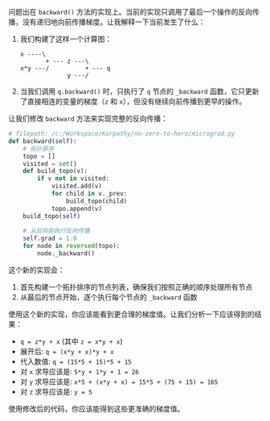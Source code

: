 问题出在 `backward()` 方法的实现上。当前的实现只调用了最后一个操作的反向传播，没有递归地向前传播梯度。让我解释一下当前发生了什么：

1. 我们构建了这样一个计算图：
   ```
   x ----\
          + --- z ---\
   x*y ---/          + --- q
                y ---/
   ```

2. 当我们调用 `q.backward()` 时，只执行了 `q` 节点的 `_backward` 函数，它只更新了直接相连的变量的梯度（`z` 和 `x`），但没有继续向前传播到更早的操作。

让我们修改 `backward` 方法来实现完整的反向传播：

```python
# filepath: /c:/Workspace/Karpathy/nn-zero-to-hero/micrograd.py
def backward(self):
    # 拓扑排序
    topo = []
    visited = set()
    def build_topo(v):
        if v not in visited:
            visited.add(v)
            for child in v._prev:
                build_topo(child)
            topo.append(v)
    build_topo(self)
    
    # 从后向前执行反向传播
    self.grad = 1.0
    for node in reversed(topo):
        node._backward()
```

这个新的实现会：
1. 首先构建一个拓扑排序的节点列表，确保我们按照正确的顺序处理所有节点
2. 从最后的节点开始，逐个执行每个节点的 `_backward` 函数

使用这个新的实现，你应该能看到更合理的梯度值。让我们分析一下应该得到的结果：

- `q = z*y + x`  (其中 `z = x*y + x`)
- 展开后: `q = (x*y + x)*y + x`
- 代入数值: `q = (15*5 + 15)*5 + 15`
- 对 `x` 求导应该是: `5*y + 1*y + 1 = 26`
- 对 `y` 求导应该是: `x*5 + (x*y + x) = 15*5 + (75 + 15) = 165`
- 对 `z` 求导应该是: `y = 5`

使用修改后的代码，你应该能得到这些更准确的梯度值。